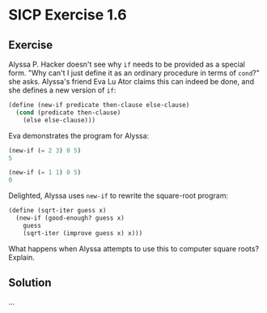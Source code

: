 # SICP Exercise 1.6

## Exercise

Alyssa P. Hacker doesn't see why `if` needs to be provided as a special form. "Why can't I just define it as an ordinary procedure in terms of `cond`?" she asks. Alyssa's friend Eva Lu Ator claims this can indeed be done, and she defines a new version of `if`:

```lisp
(define (new-if predicate then-clause else-clause)
  (cond (predicate then-clause)
    (else else-clause)))
```

Eva demonstrates the program for Alyssa:

```lisp
(new-if (= 2 3) 0 5)
5

(new-if (= 1 1) 0 5)
0
```

Delighted, Alyssa uses `new-if` to rewrite the square-root program:

```lisp
(define (sqrt-iter guess x)
  (new-if (good-enough? guess x)
    guess
    (sqrt-iter (improve guess x) x)))
```

What happens when Alyssa attempts to use this to computer square roots? Explain.

## Solution

...
